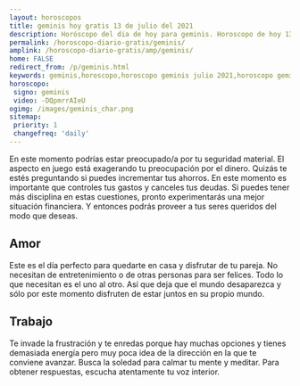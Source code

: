 ```yaml
---
layout: horoscopos
title: geminis hoy gratis 13 de julio del 2021 
description: Horóscopo del dia de hoy para geminis. Horoscopo de hoy 13 de julio del 2021. Las predicciones de amor, trabajo, vida personal gratis.
permalink: /horoscopo-diario-gratis/geminis/
amplink: /horoscopo-diario-gratis/amp/geminis/
home: FALSE
redirect_from: /p/geminis.html
keywords: geminis,horoscopo,horoscopo geminis julio 2021,horoscopo geminis hoy,tarot geminis julio 2021,horoscopo geminis,tarot geminis hoy,horoscopo de hoy,horoscopo diario,tarot del amor,horoscopo de hoy geminis,horoscopo diario del tarot, Horoscopo de hoy geminis 13 de julio del 2021,horóscopo del día,signos zodiacales 2021, el horoscopo de hoy
horoscopo:
 signo: geminis
 video: -DQpmrrAIeU
ogimg: /images/geminis_char.png
sitemap:
 priority: 1
 changefreq: 'daily'
---
```



En este momento podrías estar preocupado/a por tu seguridad material. El aspecto en juego está exagerando tu preocupación por el dinero. Quizás te estés preguntando si puedes incrementar tus ahorros. En este momento es importante que controles tus gastos y canceles tus deudas. Si puedes tener más disciplina en estas cuestiones, pronto experimentarás una mejor situación financiera. Y entonces podrás proveer a tus seres queridos del modo que deseas.

## Amor

Este es el día perfecto para quedarte en casa y disfrutar de tu pareja. No necesitan de entretenimiento o de otras personas para ser felices. Todo lo que necesitan es el uno al otro. Así que deja que el mundo desaparezca y sólo por este momento disfruten de estar juntos en su propio mundo.

## Trabajo

Te invade la frustración y te enredas porque hay muchas opciones y tienes demasiada energía pero muy poca idea de la dirección en la que te conviene avanzar. Busca la soledad para calmar tu mente y meditar. Para obtener respuestas, escucha atentamente tu voz interior.